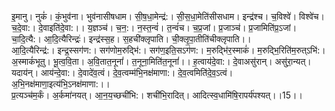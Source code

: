 

  
इ॒मानु। नुकं॑। कं॒भुव॑ना। भुव॑नासीषधाम। सी॒ष॒धा॒मेन्द्र॑:। सी॒स॒धा॒मेति॑सीसधाम। इन्द्र॑श्च। च॒विश्वे॑। विश्वे॑च। च॒दे॒वा:। दे॒वाइति॑दे॒वा:।। य॒ज्ञञ्च॑। च॒न॒:। न॒स्त॒न्वं॑। त॒न्वं॑च। च॒प्र॒जां। प्र॒जाञ्च॑। प्र॒जामिति॑प्र॒ऽजां। चा॒दि॒त्यै:। आ॒दि॒त्यैरिन्द्रः॑। इन्द्र॑स्स॒ह। स॒हची॑क्लृपाति। ची॒क्लृ॒पा॒तीति॑चीक्लृपाति।।  
आ॒दि॒त्यैरिन्द्र॑:। इन्द्र॒स्सग॑ण:। सग॑णोम॒रुद्भि॑:। सग॑ण॒इति॒सऽग॑ण:। म॒रुद्भि॑र॒स्माकं॑। म॒रुद्भि॒रिति॑म॒रुत्ऽभि॑:। अ॒स्माकं॑भूतु। भू॒त्व॒वि॒ता। अ॒वि॒तात॒नूनां॑। त॒नूना॒मिति॑त॒नूनां॑।। ह॒त्वाय॑दे॒वा:। दे॒वाअसु॑रान्। असु॑रा॒न्यत्। यदाय॑न्। आय॑न्दे॒वा:। दे॒वादे॑व॒त्वं। दे॒व॒त्वम्म॑भि॒नक्ष॑माणा:। दे॒व॒त्वमिति॑दे॒व॒ऽत्वं। अ॒भि॒नक्ष॑माणा॒इत्य॑भि॒ऽनक्ष॑माणा:।।  
प्र॒त्यञ्च॑म॒र्कं। अ॒र्कमा॑नयत्। आ॒न॒य॒च्छची॑भि:। शची॑भि॒रादित्। आदित्स्व॒धामि॑षि॒रापर्य॑पश्यत्।।15।।  
